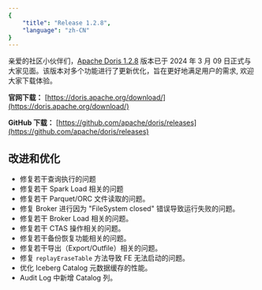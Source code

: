 ```yaml
---
{
    "title": "Release 1.2.8",
    "language": "zh-CN"
}
---
```


<!--
Licensed to the Apache Software Foundation (ASF) under one
or more contributor license agreements.  See the NOTICE file
distributed with this work for additional information
regarding copyright ownership.  The ASF licenses this file
to you under the Apache License, Version 2.0 (the
"License"); you may not use this file except in compliance
with the License.  You may obtain a copy of the License at

  http://www.apache.org/licenses/LICENSE-2.0

Unless required by applicable law or agreed to in writing,
software distributed under the License is distributed on an
"AS IS" BASIS, WITHOUT WARRANTIES OR CONDITIONS OF ANY
KIND, either express or implied.  See the License for the
specific language governing permissions and limitations
under the License.
-->


亲爱的社区小伙伴们，[Apache Doris 1.2.8](https://doris.apache.org/download/) 版本已于 2024 年 3 月 09 日正式与大家见面。该版本对多个功能进行了更新优化，旨在更好地满足用户的需求, 欢迎大家下载体验。

**官网下载：** [https://doris.apache.org/download/](https://doris.apache.org/download/)

**GitHub 下载：** [https://github.com/apache/doris/releases](https://github.com/apache/doris/releases)


## 改进和优化
- 修复若干查询执行的问题
- 修复若干 Spark Load 相关的问题
- 修复若干 Parquet/ORC 文件读取的问题。
- 修复 Broker 进行因为 "FileSystem closed" 错误导致运行失败的问题。
- 修复若干 Broker Load 相关的问题。
- 修复若干 CTAS 操作相关的问题。
- 修复若干备份恢复功能相关的问题。
- 修复若干导出（Export/Outfile）相关的问题。
- 修复 `replayEraseTable` 方法导致 FE 无法启动的问题。
- 优化 Iceberg Catalog 元数据缓存的性能。
- Audit Log 中新增 Catalog 列。


